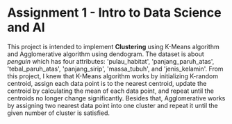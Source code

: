 # Assignment 1 - Intro to Data Science and AI

This project is intended to implement **Clustering** using K-Means algorithm and Agglomerative algorithm using dendogram. The dataset is about *penguin* which has four attributes: 'pulau_habitat', 'panjang_paruh_atas', 'tebal_paruh_atas', 'panjang_sirip', 'massa_tubuh', and 'jenis_kelamin'. From this project, I knew that K-Means algorithm works by initializing K-random centroid, assign each data point is to the nearest centroid, update the centroid by calculating the mean of each data point, and repeat until the centroids no longer change significantly. Besides that, Agglomerative works by assigning two nearest data point into one cluster and repeat it until the given number of cluster is satisfied.